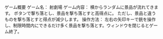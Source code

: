 ゲーム概要
ゲーム名： 射劇場
ゲーム内容：
横からランダムに景品が流れてきます。
ボタンで撃ち落とし、景品を撃ち落とすと高得点に。
ただし、景品と違うものを撃ち落とすと得点が減少します。
操作方法：
左右の矢印キーで銃を操作し、制限時間内にできるだけ多く景品を撃ち落とす。ウィンドウを閉じるとゲーム終了。
